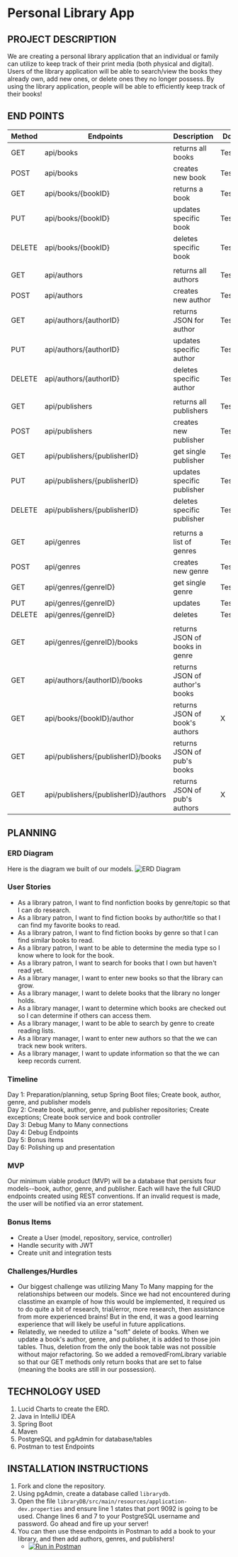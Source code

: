 # Personal Library App

## PROJECT DESCRIPTION

We are creating a personal library application that an individual or family can utilize to keep track of their print
media (both physical and digital). Users of the library application will be able to search/view the books they already
own, add new ones, or delete ones they no longer possess. By using the library application, people will be able to
efficiently keep track of their books!

## END POINTS

| Method |Endpoints                           | Description                    | Done   |
|--------|------------------------------------|--------------------------------|--------|
| GET    |api/books                           | returns all books              | Tested |
| POST   |api/books                           | creates new book               | Tested |
| GET    |api/books/{bookID}                  | returns a book                 | Tested |
| PUT    |api/books/{bookID}                  | updates specific book          | Tested |
| DELETE |api/books/{bookID}                  | deletes specific book          | Tested |
|        |                                    |                                |        |
| GET    |api/authors                         | returns all authors            | Tested |
| POST   |api/authors                         | creates new author             | Tested |
| GET    |api/authors/{authorID}              | returns JSON for author        | Tested |
| PUT    |api/authors/{authorID}              | updates specific author        | Tested |
| DELETE |api/authors/{authorID}              | deletes specific author        | Tested |
|        |                                    |                                |        |  
| GET    |api/publishers                      | returns all publishers         | Tested |
| POST   |api/publishers                      | creates new publisher          | Tested |
| GET    |api/publishers/{publisherID}        | get single publisher           | Tested |
| PUT    |api/publishers/{publisherID}        | updates specific publisher     | Tested |
| DELETE |api/publishers/{publisherID}        | deletes specific publisher     | Tested |
|        |                                    |                                |        |
| GET    |api/genres                          | returns a list of genres       | Tested |
| POST   |api/genres                          | creates new genre              | Tested |
| GET    |api/genres/{genreID}                | get single genre               | Tested |
| PUT    |api/genres/{genreID}                | updates                        | Tested |
| DELETE |api/genres/{genreID}                | deletes                        | Tested |
|        |                                    |                                |        |
| GET    |api/genres/{genreID}/books          | returns JSON of books in genre |        |
| GET    |api/authors/{authorID}/books        | returns JSON of author's books |        |
| GET    |api/books/{bookID}/author           | returns JSON of book's authors | X      |
| GET    |api/publishers/{publisherID}/books  | returns JSON of pub's books    |        |
| GET    |api/publishers/{publisherID}/authors| returns JSON of pub's authors  | X      |

## PLANNING

### ERD Diagram
Here is the diagram we built of our models.
![ERD Diagram](https://user-images.githubusercontent.com/79819338/148406873-2b707cb8-9c64-4029-a1c6-ea8f6001adac.png)

### User Stories

- As a library patron, I want to find nonfiction books by genre/topic so that I can do research.
- As a library patron, I want to find fiction books by author/title so that I can find my favorite books to read.
- As a library patron, I want to find fiction books by genre so that I can find similar books to read.
- As a library patron, I want to be able to determine the media type so I know where to look for the book.
- As a library patron, I want to search for books that I own but haven't read yet.
- As a library manager, I want to enter new books so that the library can grow.
- As a library manager, I want to delete books that the library no longer holds.
- As a library manager, I want to determine which books are checked out so I can determine if others can access them.
- As a library manager, I want to be able to search by genre to create reading lists.
- As a library manager, I want to enter new authors so that the we can track new book writers.
- As a library manager, I want to update information so that the we can keep records current.

### Timeline
Day 1: Preparation/planning, setup Spring Boot files; Create book, author, genre, and publisher models <br>
Day 2: Create book, author, genre, and publisher repositories; Create exceptions; Create book service and book controller <br>
Day 3: Debug Many to Many connections <br>
Day 4: Debug Endpoints <br>
Day 5: Bonus items <br>
Day 6: Polishing up and presentation

### MVP
Our minimum viable product (MVP) will be a database that persists four models--book, author, genre, and publisher. Each will have the full CRUD endpoints created using REST conventions. If an invalid request is made, the user will be notified via an error statement.

### Bonus Items
- Create a User (model, repository, service, controller)
- Handle security with JWT
- Create unit and integration tests

### Challenges/Hurdles
- Our biggest challenge was utilizing Many To Many mapping for the relationships between our models. Since we had not encountered during classtime an example of how this would be implemented, it required us to do quite a bit of research, trial/error, more research, then assistance from more experienced brains! But in the end, it was a good learning experience that will likely be useful in future applications. 
- Relatedly, we needed to utilize a "soft" delete of books. When we update a book's author, genre, and publisher, it is added to those join tables. Thus, deletion from the only the book table was not possible without major refactoring. So we added a removedFromLibrary variable so that our GET methods only return books that are set to false (meaning the books are still in our possession). 

## TECHNOLOGY USED
1. Lucid Charts to create the ERD.
2. Java in IntelliJ IDEA
3. Spring Boot
4. Maven
5. PostgreSQL and pgAdmin for database/tables
6. Postman to test Endpoints

## INSTALLATION INSTRUCTIONS
1. Fork and clone the repository.
2. Using pgAdmin, create a database called ```librarydb```.
3. Open the file ```libraryDB/src/main/resources/application-dev.properties``` and ensure line 1 states that port 9092 is going to be used. Change lines 6 and 7 to your PostgreSQL username and password. Go ahead and fire up your server!
4. You can then use these endpoints in Postman to add a book to your library, and then add authors, genres, and publishers!
    - [![Run in Postman](https://run.pstmn.io/button.svg)](https://app.getpostman.com/run-collection/4946b25c3802e77d763d?action=collection%2Fimport)


